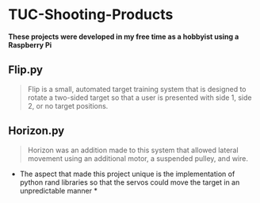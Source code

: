 # TUC-Shooting-Products

**These projects were developed in my free time as a hobbyist using a Raspberry Pi**

## Flip.py

>Flip is a small, automated target training system that is designed to rotate a two-sided target so that a user is presented with side 1, side 2, or no target positions.

## Horizon.py

>Horizon was an addition made to this system that allowed lateral movement using an additional motor, a suspended pulley, and wire.

* The aspect that made this project unique is the implementation of python rand libraries so that the servos could move the target in an unpredictable manner *

